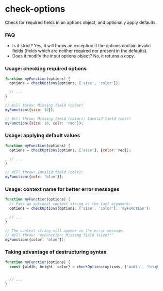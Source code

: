 # check-options

Check for required fields in an options object, and optionally apply defaults.

### FAQ

- Is it strict? Yes, it will throw an exception if the options contain invalid fields (fields which are neither required nor present in the defaults).
- Does it modify the input options object? No, it returns a copy.

### Usage: checking required options

```js
function myFunction(options) {
  options = checkOptions(options, ['size', 'color']);

  // ...
}

// Will throw: Missing field (color)
myFunction({size: 10});

// Will throw: Missing field (color); Invalid field (colr)
myFunction({size: 10, colr: 'red'});
```

### Usage: applying default values

```js
function myFunction(options) {
  options = checkOptions(options, ['size'], {color: red});

  // ...
}

// Will throw: Invalid field (colr);
myFunction({colr: 'blue'});
```

### Usage: context name for better error messages

```js
function myFunction(options) {
  // Pass an optional context string as the last argument:
  options = checkOptions(options, ['size', 'color'], 'myFunction');

  // ...
}

// The context string will appear in the error message.
// Will throw: "myFunction: Missing field (size)""
myFunction({color: 'blue'});
```

### Taking advantage of destructuring syntax

```js
function myFunction(options) {
  const {width, height, color} = checkOptions(options, ['width', 'height', 'color']);


  // ...
}
```
